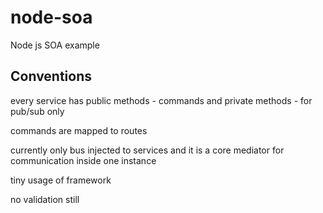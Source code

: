 # node-soa
Node js SOA example

## Conventions

every service has public methods - commands
and private methods - for pub/sub only

commands are mapped to routes

currently only bus injected to services and it is a core mediator for communication inside one instance

tiny usage of framework

no validation still
